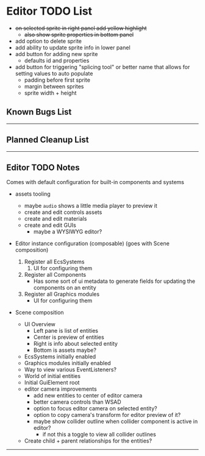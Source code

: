 # Editor TODO List

* ~~on selected sprite in right panel add yellow highlight~~
    * ~~also show sprite properties in bottom panel~~
* add option to delete sprite
* add ability to update sprite info in lower panel
* add button for adding new sprite
    * defaults id and properties
* add button for triggering "splicing tool" or better name that allows for setting values to auto populate
    * padding before first sprite
    * margin between sprites
    * sprite width + height

## Known Bugs List

-----------------------------------------------------------------------------------------------------------------------

## Planned Cleanup List

-----------------------------------------------------------------------------------------------------------------------

## Editor TODO Notes

Comes with default configuration for built-in components and systems

* assets tooling
    * maybe `audio` shows a little media player to preview it
    * create and edit controls assets
    * create and edit materials
    * create and edit GUIs
        * maybe a WYSIWYG editor?

* Editor instance configuration (composable) (goes with Scene composition)
    1. Register all EcsSystems
        1. UI for configuring them
    2. Register all Components
        * Has some sort of ui metadata to generate fields for updating the components on an entity
    3. Register all Graphics modules
        * UI for configuring them

* Scene composition
    * UI Overview
        * Left pane is list of entities
        * Center is preview of entities
        * Right is info about selected entity
        * Bottom is assets maybe?
    * EcsSystems initially enabled
    * Graphics modules initially enabled
    * Way to view various EventListeners?
    * World of initial entities
    * Initial GuiElement root
    * editor camera improvements
        * add new entities to center of editor camera
        * better camera controls than WSAD
        * option to focus editor camera on selected entity?
        * option to copy camera's transform for editor preview of it?
        * maybe show collider outline when collider component is active in editor?
            * if not this a toggle to view all collider outlines
    * Create child + parent relationships for the entities?

-----------------------------------------------------------------------------------------------------------------------
